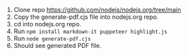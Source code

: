 1. Clone repo https://github.com/nodejs/nodejs.org/tree/main
2. Copy the generate-pdf.cjs file into nodejs.org repo.
3. cd into nodejs.org repo.
4. Run `npm install markdown-it puppeteer highlight.js`
5. Run `node generate-pdf.cjs`
6. Should see generated PDF file.
